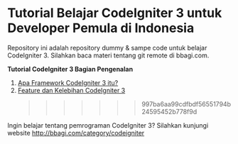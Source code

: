 <h1>Tutorial Belajar CodeIgniter 3 untuk Developer Pemula di Indonesia</h1>

Repository ini adalah repository dummy & sampe code untuk belajar CodeIgniter 3. Silahkan baca materi tentang git remote di bbagi.com.

<b>Tutorial CodeIgniter 3 Bagian Pengenalan</b>

1.  <a href='http://bbagi.com/codeigniter-sebuah-framework-php-yang-cepat-dan-ringan.html' target="_blank">Apa Framework CodeIgniter 3 itu?</a>
2.  <a href='http://bbagi.com/tutorial-code-igniter-mengapa-memilih-menggunakan-codeigniter.html' target="_blank">Feature dan Kelebihan CodeIgniter 3</a>
    > > > > > > > 997ba6aa99cdfbdf56551794b24595452b778f9d

Ingin belajar tentang pemrograman CodeIgniter 3? Silahkan kunjungi website http://bbagi.com/category/codeigniter
